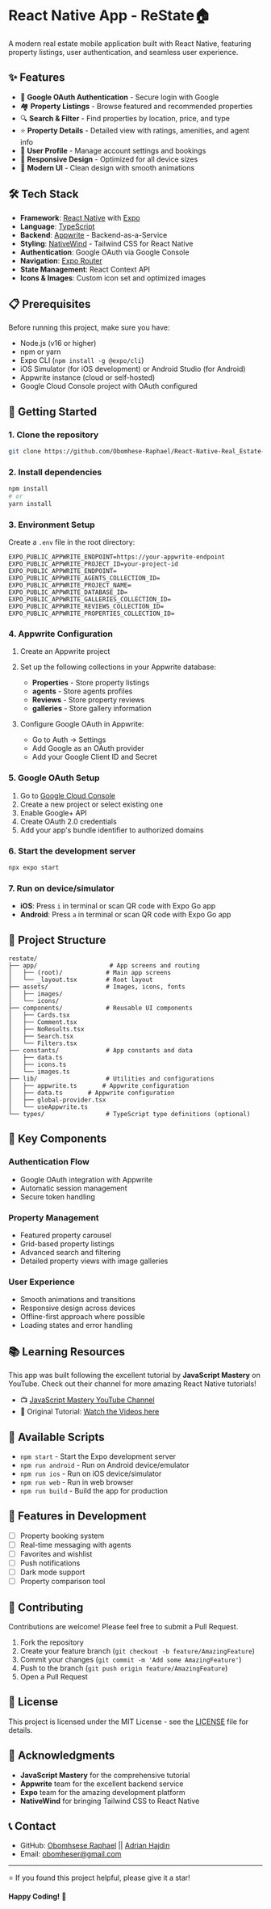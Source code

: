# React Native App - ReState🏠

A modern real estate mobile application built with React Native, featuring property listings, user authentication, and seamless user experience.

## ✨ Features

- 🔐 **Google OAuth Authentication** - Secure login with Google
- 🏘️ **Property Listings** - Browse featured and recommended properties
- 🔍 **Search & Filter** - Find properties by location, price, and type
- ⭐ **Property Details** - Detailed view with ratings, amenities, and agent info
- 👤 **User Profile** - Manage account settings and bookings
- 📱 **Responsive Design** - Optimized for all device sizes
- 🎨 **Modern UI** - Clean design with smooth animations

## 🛠️ Tech Stack

- **Framework**: [React Native](https://reactnative.dev/) with [Expo](https://expo.dev/)
- **Language**: [TypeScript](https://www.typescriptlang.org/)
- **Backend**: [Appwrite](https://appwrite.io/) - Backend-as-a-Service
- **Styling**: [NativeWind](https://www.nativewind.dev/) - Tailwind CSS for React Native
- **Authentication**: Google OAuth via Google Console
- **Navigation**: [Expo Router](https://docs.expo.dev/router/introduction/)
- **State Management**: React Context API
- **Icons & Images**: Custom icon set and optimized images

## 📋 Prerequisites

Before running this project, make sure you have:

- Node.js (v16 or higher)
- npm or yarn
- Expo CLI (`npm install -g @expo/cli`)
- iOS Simulator (for iOS development) or Android Studio (for Android)
- Appwrite instance (cloud or self-hosted)
- Google Cloud Console project with OAuth configured

## 🚀 Getting Started

### 1. Clone the repository

```bash
git clone https://github.com/Obomhese-Raphael/React-Native-Real_Estate-App.git
```

### 2. Install dependencies

```bash
npm install
# or
yarn install
```

### 3. Environment Setup

Create a `.env` file in the root directory:

```env
EXPO_PUBLIC_APPWRITE_ENDPOINT=https://your-appwrite-endpoint
EXPO_PUBLIC_APPWRITE_PROJECT_ID=your-project-id
EXPO_PUBLIC_APPWRITE_ENDPOINT=
EXPO_PUBLIC_APPWRITE_AGENTS_COLLECTION_ID=
EXPO_PUBLIC_APPWRITE_PROJECT_NAME=
EXPO_PUBLIC_APPWRITE_DATABASE_ID=
EXPO_PUBLIC_APPWRITE_GALLERIES_COLLECTION_ID=
EXPO_PUBLIC_APPWRITE_REVIEWS_COLLECTION_ID=
EXPO_PUBLIC_APPWRITE_PROPERTIES_COLLECTION_ID=
```

### 4. Appwrite Configuration

1. Create an Appwrite project
2. Set up the following collections in your Appwrite database:
   - **Properties** - Store property listings
   - **agents** - Store agents profiles
   - **Reviews** - Store property reviews
   - **galleries** - Store gallery information

3. Configure Google OAuth in Appwrite:
   - Go to Auth → Settings
   - Add Google as an OAuth provider
   - Add your Google Client ID and Secret

### 5. Google OAuth Setup

1. Go to [Google Cloud Console](https://console.cloud.google.com/)
2. Create a new project or select existing one
3. Enable Google+ API
4. Create OAuth 2.0 credentials
5. Add your app's bundle identifier to authorized domains

### 6. Start the development server

```bash
npx expo start
```

### 7. Run on device/simulator

- **iOS**: Press `i` in terminal or scan QR code with Expo Go app
- **Android**: Press `a` in terminal or scan QR code with Expo Go app

## 📁 Project Structure

```
restate/
├── app/                    # App screens and routing
│   ├── (root)/            # Main app screens
│   └── _layout.tsx        # Root layout
├── assets/                # Images, icons, fonts
│   ├── images/
│   └── icons/
├── components/            # Reusable UI components
│   ├── Cards.tsx
│   ├── Comment.tsx
│   ├── NoResults.tsx
│   ├── Search.tsx
│   └── Filters.tsx
├── constants/             # App constants and data
│   ├── data.ts
│   ├── icons.ts
│   └── images.ts
├── lib/                   # Utilities and configurations
│   ├── appwrite.ts       # Appwrite configuration
│   ├── data.ts       # Appwrite configuration
│   ├── global-provider.tsx
│   └── useAppwrite.ts
└── types/                 # TypeScript type definitions (optional)
```

## 🎯 Key Components

### Authentication Flow
- Google OAuth integration with Appwrite
- Automatic session management
- Secure token handling

### Property Management
- Featured property carousel
- Grid-based property listings
- Advanced search and filtering
- Detailed property views with image galleries

### User Experience
- Smooth animations and transitions
- Responsive design across devices
- Offline-first approach where possible
- Loading states and error handling

## 📚 Learning Resources

This app was built following the excellent tutorial by **JavaScript Mastery** on YouTube. Check out their channel for more amazing React Native tutorials!

- 📺 [JavaScript Mastery YouTube Channel](https://www.youtube.com/@javascriptmastery)
- 🎥 Original Tutorial: [Watch the Videos here](https://www.youtube.com/watch?v=BTfcnxXevm0&list=PPSV&t=11559s)

## 🔧 Available Scripts

- `npm start` - Start the Expo development server
- `npm run android` - Run on Android device/emulator
- `npm run ios` - Run on iOS device/simulator
- `npm run web` - Run in web browser
- `npm run build` - Build the app for production

## 🌟 Features in Development

- [ ] Property booking system
- [ ] Real-time messaging with agents
- [ ] Favorites and wishlist
- [ ] Push notifications
- [ ] Dark mode support
- [ ] Property comparison tool

## 🤝 Contributing

Contributions are welcome! Please feel free to submit a Pull Request.

1. Fork the repository
2. Create your feature branch (`git checkout -b feature/AmazingFeature`)
3. Commit your changes (`git commit -m 'Add some AmazingFeature'`)
4. Push to the branch (`git push origin feature/AmazingFeature`)
5. Open a Pull Request

## 📄 License

This project is licensed under the MIT License - see the [LICENSE](LICENSE) file for details.

## 🙏 Acknowledgments

- **JavaScript Mastery** for the comprehensive tutorial
- **Appwrite** team for the excellent backend service
- **Expo** team for the amazing development platform
- **NativeWind** for bringing Tailwind CSS to React Native

## 📞 Contact

- GitHub: [Obomhsese Raphael](https://github.com/Obomhese-Raphael) || [Adrian Hajdin](https://github.com/adrianhajdin)
- Email: obomheser@gmail.com

---

⭐ If you found this project helpful, please give it a star!

**Happy Coding!** 🚀
